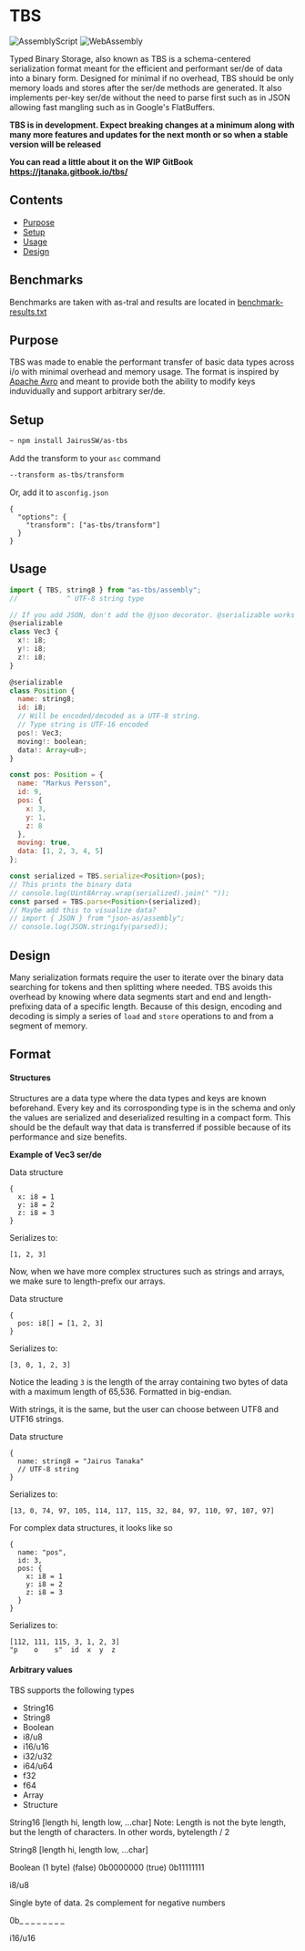 # TBS
![AssemblyScript](https://img.shields.io/badge/AssemblyScript-blue)
![WebAssembly](https://img.shields.io/badge/WebAssemby-purple)

Typed Binary Storage, also known as TBS is a schema-centered serialization format meant for the efficient and performant ser/de of data into a binary form. Designed for minimal if no overhead, TBS should be only memory loads and stores after the ser/de methods are generated. It also implements per-key ser/de without the need to parse first such as in JSON allowing fast mangling such as in Google's FlatBuffers.

**TBS is in development. Expect breaking changes at a minimum along with many more features and updates for the next month or so when a stable version will be released**

**You can read a little about it on the WIP GitBook https://jtanaka.gitbook.io/tbs/**

## Contents

- [Purpose](#purpose)
- [Setup](#setup)
- [Usage](#usage)
- [Design](#design)

## Benchmarks

Benchmarks are taken with as-tral and results are located in [benchmark-results.txt](https://github.com/JairusSW/as-tbs/blob/master/benchmark-results.txt)

## Purpose

TBS was made to enable the performant transfer of basic data types across i/o with minimal overhead and memory usage. The format is inspired by [Apache Avro](https://avro.apache.org/) and meant to provide both the ability to modify keys induvidually and support arbitrary ser/de. 

## Setup

```bash
~ npm install JairusSW/as-tbs
```

Add the transform to your `asc` command

```bash
--transform as-tbs/transform
```

Or, add it to `asconfig.json`

```
{
  "options": {
    "transform": ["as-tbs/transform"]
  }
}
```

## Usage

```js
import { TBS, string8 } from "as-tbs/assembly";
//            ^ UTF-8 string type

// If you add JSON, don't add the @json decorator. @serializable works here.
@serializable
class Vec3 {
  x!: i8;
  y!: i8;
  z!: i8;
}

@serializable
class Position {
  name: string8;
  id: i8;
  // Will be encoded/decoded as a UTF-8 string.
  // Type string is UTF-16 encoded
  pos!: Vec3;
  moving!: boolean;
  data!: Array<u8>;
}

const pos: Position = {
  name: "Markus Persson",
  id: 9,
  pos: {
    x: 3,
    y: 1,
    z: 8
  },
  moving: true,
  data: [1, 2, 3, 4, 5]
};

const serialized = TBS.serialize<Position>(pos);
// This prints the binary data
// console.log(Uint8Array.wrap(serialized).join(" "));
const parsed = TBS.parse<Position>(serialized);
// Maybe add this to visualize data?
// import { JSON } from "json-as/assembly";
// console.log(JSON.stringify(parsed));
```

## Design

Many serialization formats require the user to iterate over the binary data searching for tokens and then splitting where needed. TBS avoids this overhead by knowing where data segments start and end and length-prefixing data of a specific length. Because of this design, encoding and decoding is simply a series of `load` and `store` operations to and from a segment of memory.

## Format

#### Structures

Structures are a data type where the data types and keys are known beforehand. Every key and its corrosponding type is in the schema and only the values are serialized and deserialized resulting in a compact form. This should be the default way that data is transferred if possible because of its performance and size benefits.

**Example of Vec3 ser/de**

Data structure
```
{
  x: i8 = 1
  y: i8 = 2
  z: i8 = 3
}
```

Serializes to:

`[1, 2, 3]`

Now, when we have more complex structures such as strings and arrays, we make sure to length-prefix our arrays.

Data structure
```
{
  pos: i8[] = [1, 2, 3]
}
```

Serializes to:

`[3, 0, 1, 2, 3]`

Notice the leading `3` is the length of the array containing two bytes of data with a maximum length of 65,536. Formatted in big-endian.

With strings, it is the same, but the user can choose between UTF8 and UTF16 strings.

Data structure
```
{
  name: string8 = "Jairus Tanaka"
  // UTF-8 string
}
```

Serializes to:

`[13, 0, 74, 97, 105, 114, 117, 115, 32, 84, 97, 110, 97, 107, 97]`

For complex data structures, it looks like so

```
{
  name: "pos",
  id: 3,
  pos: {
    x: i8 = 1
    y: i8 = 2
    z: i8 = 3
  }
}
```

Serializes to:

```
[112, 111, 115, 3, 1, 2, 3]
"p    o    s"  id  x  y  z
```

#### Arbitrary values

TBS supports the following types

- String16
- String8
- Boolean
- i8/u8
- i16/u16
- i32/u32
- i64/u64
- f32
- f64
- Array
- Structure

String16
[length hi, length low, ...char]
Note: Length is not the byte length, but the length of characters. In other words, bytelength / 2

String8
[length hi, length low, ...char]

Boolean (1 byte)
(false) 0b0000000
(true) 0b11111111

i8/u8

Single byte of data. 2s complement for negative numbers

0b_ _ _ _ _ _ _ _

i16/u16

